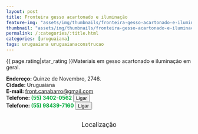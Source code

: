 ```yaml
---
layout: post
title: Fronteira gesso acartonado e iluminação
feature-img: "assets/img/thumbnails/fronteira-gesso-acartonado-e-iluminação.jpg"
thumbnail: "assets/img/thumbnails/fronteira-gesso-acartonado-e-iluminação.jpg"
permalink: /:categories/:title.html
categories: [uruguaiana]
tags: uruguaiana uruguaianaconstrucao
---
```

{{ page.rating|star_rating }}Materiais em gesso acartonado e iluminação em geral.<br />
<!-- more -->
<b>Endereço: </b>Quinze de Novembro, 2746.<br />
<b>Cidade: </b>Uruguaiana<br />
<b>E-mail: </b>front.canabarro@gmail.com<br />
<b>Telefone: <span style="color: #00ab3a;">(55) 3402-0562</span> <a href="tel:5534020562"><button class="ligar">Ligar</button></a></b><br />
<b>Telefone: <span style="color: #00ab3a;">(55) 98439-7160</span> <a href="tel:55984397160"><button class="ligar">Ligar</button></a></b><br />
<br />
<style>
      #map {
        height: 400px;
        width: 100%;
       }
    </style>

<div style="font-size: larger; text-align: center;">
Localização</div>
<div id="map">
<script>
      function initMap() {
        var uluru = {lat: -29.7640123, lng: -57.0879206};
        var map = new google.maps.Map(document.getElementById('map'), {
          zoom: 17,
          center: uluru
        });
        var marker = new google.maps.Marker({
          position: uluru,
          map: map
        });
      }
    </script>
    <script async="" defer="" src="https://maps.googleapis.com/maps/api/js?key=AIzaSyDDc8SHLmOesJRaXCW0fZ2ST09W4s0ME5g&amp;callback=initMap">
    </script>
</div>
